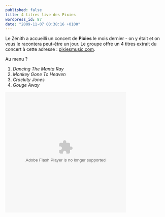 ```yaml
---
published: false
title: 4 titres live des Pixies
wordpress_id: 87
date: "2009-11-07 00:38:16 +0100"
---
```


Le Zénith a accueilli un concert de **Pixies** le mois dernier - on y était et
on vous le racontera peut-être un jour. Le groupe offre un 4 titres extrait du
concert à cette adresse : [pixiesmusic.com][1].

Au menu ?

1. _Dancing The Manta Ray_
1. _Monkey Gone To Heaven_
1. _Crackity Jones_
1. _Gouge Away_

<div>
  <object type="application/x-shockwave-flash" height="380" width="380" id="TSWidget9582" data="http://cdn.topspin.net/widgets/email2/swf/TSEmailMediaWidget.swf?timestamp=1257525847" bgColor="#000000">
    <param value="always" name="allowScriptAccess"/>
    <param name="allowfullscreen" value="true"/>
    <param name="quality" value="high"/>
    <param name="movie" value="http://cdn.topspin.net/widgets/email2/swf/TSEmailMediaWidget.swf?timestamp=1257525847"/>
    <param name="flashvars" value="baseColor=0x231f20&linkColor=0xfeb930&linkOverColor=0x231f20&fontColor=0xfeb930&pid=N9A2ZHT8&widget_id=http://cdn.topspin.net/api/v1/artist/1141/email_for_media/9582?timestamp=1257525847&theme=black"/>
  </object>
</div>

[1]: http://www.pixiesmusic.com/splash.html
